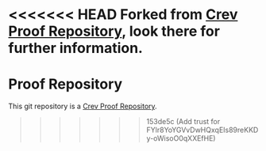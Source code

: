 <<<<<<< HEAD
Forked from [Crev Proof Repository](https://github.com/crev-dev/crev/wiki/Proof-Repository), look there for further information.
=======
<!-- CREV_README_MARKER_V0 - Please don't remove this first line, or `crev` might overwrite this file.  -->

# Proof Repository

This git repository is a [Crev Proof
Repository](https://github.com/crev-dev/crev/wiki/Proof-Repository).

<!-- Feel free to customize this file below this line -->
>>>>>>> 153de5c (Add trust for FYlr8YoYGVvDwHQxqEIs89reKKDy-oWisoO0qXXEfHE)
